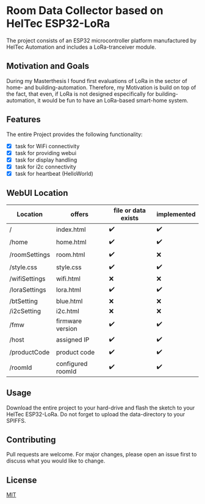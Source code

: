 # Room Data Collector based on HelTec ESP32-LoRa

The project consists of an ESP32 microcontroller platform manufactured by HelTec Automation
and includes a LoRa-tranceiver module.

## Motivation and Goals

During my Masterthesis I found first evaluations of LoRa in the sector of home- and building-automation.
Therefore, my Motivation is build on top of the fact, that even, if LoRa is not designed especifically for 
building-automation, it would be fun to have an LoRa-based smart-home system.

## Features
The entire Project provides the following functionality:
- [x] task for WiFi connectivity 
- [x] task for providing webui
- [x] task for display handling
- [x] task for i2c connectivity
- [x] task for heartbeat (HelloWorld)

## WebUI Location

| Location 		| offers     		| file or data exists | implemented 			|
| ------------- | ----------------- | ------------------- | ----------------------- |
| /        		| index.html 		| :heavy_check_mark:  | :heavy_check_mark:		|
| /home    		| home.html  		| :heavy_check_mark:  | :heavy_check_mark:		|
| /roomSettings | room.html  		| :heavy_check_mark:  | :x:						|
| /style.css    | style.css  		| :heavy_check_mark:  | :heavy_check_mark:		|
| /wifiSettings | wifi.html  		| :x:	 	   		  | :x:						|
| /loraSettings | lora.html  		| :heavy_check_mark:  | :heavy_check_mark:		|
| /btSetting    | blue.html  		| :x:		   		  | :x:						|
| /i2cSetting   | i2c.html   		| :x:		   		  | :x:						|
| /fmw			| firmware version 	| :heavy_check_mark:  | :heavy_check_mark:		|
| /host			| assigned IP		| :heavy_check_mark:  | :heavy_check_mark:		|
| /productCode  | product code		| :heavy_check_mark:  | :heavy_check_mark:		|
| /roomId 		| configured roomId	| :heavy_check_mark:  | :heavy_check_mark:		|


## Usage
Download the entire project to your hard-drive and flash the sketch to your HelTec ESP32-LoRa.
Do not forget to upload the data-directory to your SPIFFS.

## Contributing
Pull requests are welcome. For major changes, please open an issue first to discuss what you would like to change.

## License
[MIT](https://github.com/danboe90/ESP32RoomData/blob/master/LICENSE)